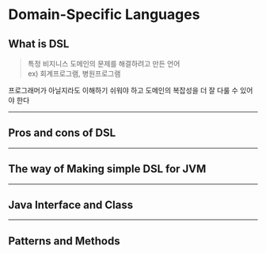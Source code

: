 # Domain-Specific Languages

## What is DSL

> 특정 비지니스 도메인의 문제를 해결하려고 만든 언어 <br>
> ex) 회계프로그램, 병원프로그램

프로그래머가 아닐지라도 이해하기 쉬워야 하고 도메인의 복잡성을 더 잘 다룰 수 있어야 한다
<hr>

## Pros and cons of DSL

<hr>

## The way of Making simple DSL for JVM

<hr>

## Java Interface and Class

<hr>

## Patterns and Methods
